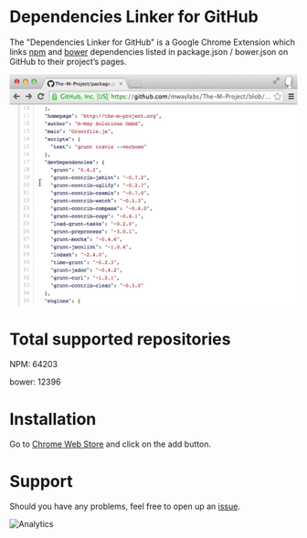 # Dependencies Linker for GitHub

The "Dependencies Linker for GitHub" is a Google Chrome Extension which links [npm](http://npmjs.org) and [bower](http://bower.io) dependencies listed in package.json / bower.json on GitHub to their project’s pages.

![a](showcase.gif)

# Total supported repositories

NPM: 64203

bower: 12396

# Installation

Go to [Chrome Web Store](https://chrome.google.com/webstore/detail/dependencies-linker-for-g/jlmafbaeoofdegohdhinkhilhclaklkp) and click on the add button.

# Support
Should you have any problems, feel free to open up an [issue](https://github.com/stefanbuck/github-linker/issues).


![Analytics](https://ga-beacon.appspot.com/UA-40473036-5/github-linker/readme?pixel)
